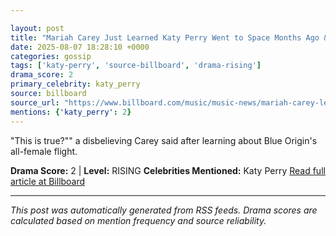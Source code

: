 ```yaml
---

layout: post
title: "Mariah Carey Just Learned Katy Perry Went to Space Months Ago & Has the Perfect Response""
date: 2025-08-07 18:28:10 +0000
categories: gossip
tags: ['katy-perry', 'source-billboard', 'drama-rising']
drama_score: 2
primary_celebrity: katy_perry
source: billboard
source_url: "https://www.billboard.com/music/music-news/mariah-carey-learns-katy-perry-went-space-response-1236038804/""
mentions: {'katy_perry': 2}
---
```


"This is true?"" a disbelieving Carey said after learning about Blue Origin's all-female flight.

**Drama Score:** 2 | **Level:** RISING **Celebrities Mentioned:** Katy Perry [Read full article at Billboard](https://www.billboard.com/music/music-news/mariah-carey-learns-katy-perry-went-space-response-1236038804/)

---

*This post was automatically generated from RSS feeds. Drama scores are calculated based on mention frequency and source reliability.*
